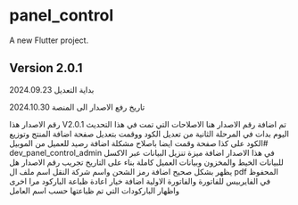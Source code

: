# panel_control

A new Flutter project.

## Version 2.0.1

بداية التعديل
2024.09.23

تاريخ رفع الاصدار الى المنصة
2024.10.30

رقم الاصدار هذا V2.0.1
تم اضافة رقم الاصدار هنا
الاصلاحات التي تمت في هذا التحديث
اليوم بدات في المرحلة الثانية من تعديل الكود
ووقمت بتعديل صفحة اضافة المنتج وتوزيع الكود على كذا صفحة 
وقمت ايضا باصلاح مشكلة اضافة رصيد للعميل من الموبيل# dev_panel_control_admin
في هذا الاصدار اضافة ميزة تنزيل البيانات عبر الاكسل للبيانات الخيط والمخزون وبيانات العميل كاملة بناء على التاريخ
تجريب رقم الاصدار هل يظهر بشكل صحيح
اضافة رمز الشحن واسم شركة النقل
اسم ملف ال pdf المحفوظ في الفايربيس للفاتورة والفاتورة الاولية
اضافة خيار اعادة ظباعة الباركود مرا اخرى واظهار الباركودات التي تم ظباعتها حسب اسم العامل
